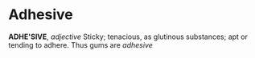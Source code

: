 # Adhesive

**ADHE'SIVE**, _adjective_ Sticky; tenacious, as glutinous substances; apt or tending to adhere. Thus gums are _adhesive_